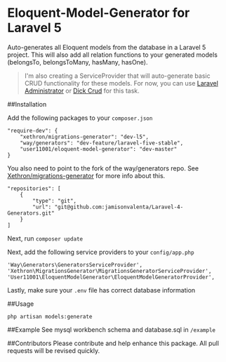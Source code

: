 # Eloquent-Model-Generator for Laravel 5
Auto-generates all Eloquent models from the database in a Laravel 5 project.
This will also add all relation functions to your generated models (belongsTo, belongsToMany, hasMany, hasOne).

> I'm also creating a ServiceProvider that will auto-generate basic CRUD functionality for these models. For now, you can use [Laravel Administrator](https://github.com/FrozenNode/Laravel-Administrator) or [Dick Crud](https://github.com/tabacitu/crud) for this task.

##Installation

Add the following packages to your `composer.json`

```
"require-dev": {
    "xethron/migrations-generator": "dev-l5",
    "way/generators": "dev-feature/laravel-five-stable",
    "user11001/eloquent-model-generator": "dev-master"
}
```


You also need to point to the fork of the way/generators repo. See [Xethron/migrations-generator](https://github.com/Xethron/migrations-generator) for more info about this.

```
"repositories": [
    {
        "type": "git",
        "url": "git@github.com:jamisonvalenta/Laravel-4-Generators.git"
    }
]
```


Next, run `composer update`


Next, add the following service providers to your `config/app.php`
```
'Way\Generators\GeneratorsServiceProvider',
'Xethron\MigrationsGenerator\MigrationsGeneratorServiceProvider',
'User11001\EloquentModelGenerator\EloquentModelGeneratorProvider',
```

Lastly, make sure your `.env` file has correct database information

##Usage

`php artisan models:generate`


##Example
See mysql workbench schema and database.sql in `/example`


##Contributors
Please contribute and help enhance this package. All pull requests will be revised quickly.

